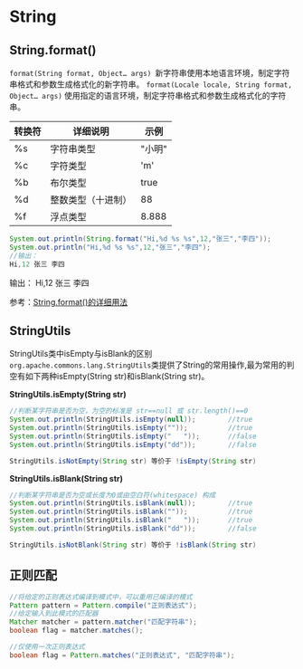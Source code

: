 # String

## String.format()

`format(String format, Object… args) `新字符串使用本地语言环境，制定字符串格式和参数生成格式化的新字符串。
`format(Locale locale, String format, Object… args)` 使用指定的语言环境，制定字符串格式和参数生成格式化的字符串。

| 转换符 | 详细说明           | 示例   |
| ------ | ------------------ | ------ |
| %s     | 字符串类型         | "小明" |
| %c     | 字符类型           | 'm'    |
| %b     | 布尔类型           | true   |
| %d     | 整数类型（十进制） | 88     |
| %f     | 浮点类型           | 8.888  |

```java
System.out.println(String.format("Hi,%d %s %s",12,"张三","李四"));
System.out.println("Hi,%d %s %s",12,"张三","李四");
//输出：
Hi,12 张三 李四
```

输出：
Hi,12 张三 李四

参考：[String.format()的详细用法](https://blog.csdn.net/anita9999/article/details/82346552)

## StringUtils

StringUtils类中isEmpty与isBlank的区别
`org.apache.commons.lang.StringUtils`类提供了String的常用操作,最为常用的判空有如下两种isEmpty(String str)和isBlank(String str)。

**StringUtils.isEmpty(String str)** 

```java
//判断某字符串是否为空，为空的标准是 str==null 或 str.length()==0
System.out.println(StringUtils.isEmpty(null));        //true
System.out.println(StringUtils.isEmpty(""));          //true
System.out.println(StringUtils.isEmpty("   "));       //false
System.out.println(StringUtils.isEmpty("dd"));        //false

StringUtils.isNotEmpty(String str) 等价于 !isEmpty(String str)
```

**StringUtils.isBlank(String str)** 

```java
//判断某字符串是否为空或长度为0或由空白符(whitespace) 构成
System.out.println(StringUtils.isBlank(null));        //true
System.out.println(StringUtils.isBlank(""));          //true
System.out.println(StringUtils.isBlank("   "));       //true
System.out.println(StringUtils.isBlank("dd"));        //false    

StringUtils.isNotBlank(String str) 等价于 !isBlank(String str)
```

## 正则匹配

```java
//将给定的正则表达式编译到模式中，可以重用已编译的模式
Pattern pattern = Pattern.compile("正则表达式");
//给定输入到此模式的匹配器
Matcher matcher = pattern.matcher("匹配字符串");
boolean flag = matcher.matches();

//仅使用一次正则表达式
boolean flag = Pattern.matches("正则表达式", "匹配字符串");
```



















